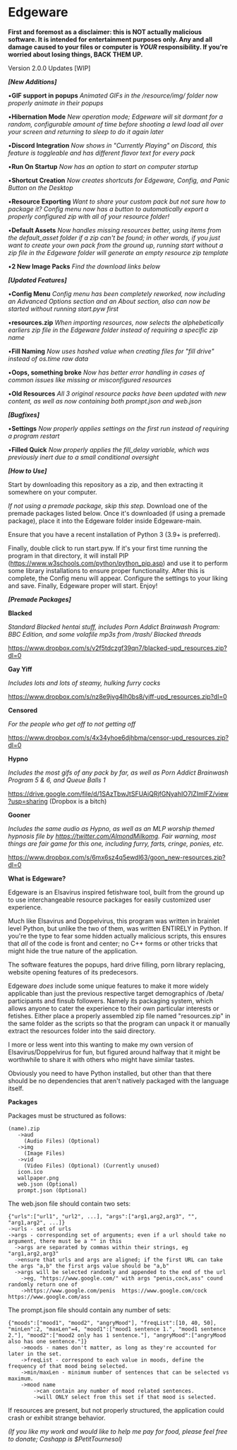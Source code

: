 # Edgeware
**First and foremost as a disclaimer: this is NOT actually malicious software. It is intended for entertainment purposes only. Any and all damage caused to your files or computer is _YOUR_ responsibility. If you're worried about losing things, BACK THEM UP.**

Version 2.0.0 Updates [WIP]
        
   _**[New Additions]**_
   
•**GIF support in popups** *Animated GIFs in the /resource/img/ folder now properly animate in their popups*
        
•**Hibernation Mode** *New operation mode; Edgeware will sit dormant for a random, configurable amount of time before shooting a lewd load all over your screen and returning to sleep to do it again later*

•**Discord Integration** *Now shows in "Currently Playing" on Discord, this feature is toggleable and has different flavor text for every pack*

•**Run On Startup** *Now has an option to start on computer startup*

•**Shortcut Creation** *Now creates shortcuts for Edgeware, Config, and Panic Button on the Desktop*

•**Resource Exporting** *Want to share your custom pack but not sure how to package it? Config menu now has a button to automatically export a properly configured zip with all of your resource folder!*

•**Default Assets** *Now handles missing resources better, using items from the default_asset folder if a zip can't be found; in other words, if you just want to create your own pack from the ground up, running start without a zip file in the Edgeware folder will generate an empty resource zip template*

•**2 New Image Packs** *Find the download links below*

   _**[Updated Features]**_
   
•**Config Menu** *Config menu has been completely reworked, now including an Advanced Options section and an About section, also can now be started without running start.pyw first*

•**resources.zip** *When importing resources, now selects the alphebetically earliers zip file in the Edgeware folder instead of requiring a specific zip name*

•**Fill Naming** *Now uses hashed value when creating files for "fill drive" instead of os.time raw data*

•**Oops, something broke** *Now has better error handling in cases of common issues like missing or misconfigured resources*

•**Old Resources** *All 3 original resource packs have been updated with new content, as well as now containing both prompt.json and web.json*
        
   _**[Bugfixes]**_

•**Settings** *Now properly applies settings on the first run instead of requiring a program restart*

•**Filled Quick** *Now properly applies the fill_delay variable, which was previously inert due to a small conditional oversight*

_**[How to Use]**_

Start by downloading this repository as a zip, and then extracting it somewhere on your computer.

*If not using a premade package, skip this step.* Download one of the premade packages listed below. Once it's downloaded (if using a premade package), place it into the Edgeware folder inside Edgeware-main. 

Ensure that you have a recent installation of Python 3 (3.9+ is preferred).

Finally, double click to run start.pyw. If it's your first time running the program in that directory, it will install PIP (https://www.w3schools.com/python/python_pip.asp) and use it to perform some library installations to ensure proper functionality. After this is complete, the Config menu will appear. Configure the settings to your liking and save. Finally, Edgeware proper will start. Enjoy!


   _**[Premade Packages]**_

**Blacked**

*Standard Blacked hentai stuff, includes Porn Addict Brainwash Program: BBC Edition, and some volafile mp3s from /trash/ Blacked threads*

https://www.dropbox.com/s/v2f5tdczgf39qn7/blacked-upd_resources.zip?dl=0
  
**Gay Yiff**

*Includes lots and lots of steamy, hulking furry cocks*

https://www.dropbox.com/s/nz8e9jvg4lh0bs8/yiff-upd_resources.zip?dl=0
  
**Censored**

*For the people who get off to not getting off*

https://www.dropbox.com/s/4x34yhoe6djhbma/censor-upd_resources.zip?dl=0

**Hypno**

*Includes the most gifs of any pack by far, as well as Porn Addict Brainwash Program 5 & 6, and Queue Balls 1*

https://drive.google.com/file/d/1SAzTbwJtSFUAiQRjfGNyahIO7IZImlFZ/view?usp=sharing  (Dropbox is a bitch)

**Gooner**

*Includes the same audio as Hypno, as well as an MLP worship themed hypnosis file by https://twitter.com/AlmondMilkomg. Fair warning, most things are fair game for this one, including furry, farts, cringe, ponies, etc.*

https://www.dropbox.com/s/6mx6sz4q5ewdl63/goon_new-resources.zip?dl=0

__**What is Edgeware?**__

Edgeware is an Elsavirus inspired fetishware tool, built from the ground up to use interchangeable resource packages for easily customized user experience.

Much like Elsavirus and Doppelvirus, this program was written in brainlet level Python, but unlike the two of them, was written ENTIRELY in Python. If you're the type to fear some hidden actually malicious scripts, this ensures that *all* of the code is front and center; no C++ forms or other tricks that might hide the true nature of the application.


The software features the popups, hard drive filling, porn library replacing, website opening features of its predecesors.

Edgeware *does* include some unique features to make it more widely applicable than just the previous respective target demographics of /beta/ participants and finsub followers. Namely its packaging system, which allows anyone to cater the experience to their own particular interests or fetishes. Either place a properly assembled zip file named "resources.zip" in the same folder as the scripts so that the program can unpack it or manually extract the resources folder into the said directory.

I more or less went into this wanting to make my own version of Elsavirus/Doppelvirus for fun, but figured around halfway that it might be worthwhile to share it with others who might have similar tastes.

Obviously you need to have Python installed, but other than that there should be no dependencies that aren't natively packaged with the language itself.

__**Packages**__

  Packages must be structured as follows:
  
    (name).zip
       ->aud
         (Audio Files) (Optional)
       ->img
         (Image Files)
       ->vid
         (Video Files) (Optional) (Currently unused)
       icon.ico
       wallpaper.png
       web.json (Optional)
       prompt.json (Optional)
   
  The web.json file should contain two sets:
  
    {"urls":["url1", "url2", ...], "args":["arg1,arg2,arg3", "", "arg1,arg2", ...]}
    ->urls - set of urls
    ->args - corresponding set of arguments; even if a url should take no argument, there must be a "" in this
      ->args are separated by commas within their strings, eg "arg1,arg2,arg3"
      ->ensure that urls and args are aligned; if the first URL can take the args "a,b" the first args value should be "a,b"
      ->args will be selected randomly and appended to the end of the url
        ->eg, "https://www.google.com/" with args "penis,cock,ass" cound randomly return one of 
        ->https://www.google.com/penis  https://www.google.com/cock  https://www.google.com/ass
        
  The prompt.json file should contain any number of sets:
  
    {"moods":["mood1", "mood2", "angryMood"], "freqList":[10, 40, 50], "minLen":2, "maxLen"=4, "mood1":["mood1 sentence 1.", "mood1 sentence 2."], "mood2":["mood2 only has 1 sentence."], "angryMood":["angryMood also has one sentence."]}
        ->moods - names don't matter, as long as they're accounted for later in the set.
        ->freqList - correspond to each value in moods, define the frequency of that mood being selected.
        ->min/maxLen - minimum number of sentences that can be selected vs maximum.
        ->mood name
            ->can contain any number of mood related sentences.
            ->will ONLY select from this set if that mood is selected.
            
If resources are present, but not properly structured, the application could crash or exhibit strange behavior.

*(If you like my work and would like to help me pay for food, please feel free to donate; Cashapp is $PetitTournesol)*
